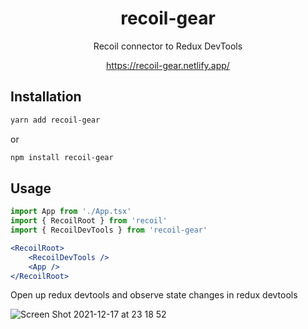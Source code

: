 <!-- markdownlint-configure-file {
  "MD013": {
    "code_blocks": false,
    "tables": false
  },
  "MD033": false,
  "MD041": false
} -->

<div align="center">

# recoil-gear

Recoil connector to Redux DevTools
  
https://recoil-gear.netlify.app/

</div>

## Installation

```sh 
yarn add recoil-gear
```

or

```sh 
npm install recoil-gear
```

## Usage

```jsx
import App from './App.tsx'
import { RecoilRoot } from 'recoil'
import { RecoilDevTools } from 'recoil-gear'

<RecoilRoot>
    <RecoilDevTools />
    <App />
</RecoilRoot>
```

Open up redux devtools and observe state changes in redux devtools



![Screen Shot 2021-12-17 at 23 18 52](https://user-images.githubusercontent.com/3135968/146609246-5969debb-a85e-48a6-abb9-a99eb01a66e3.png)

